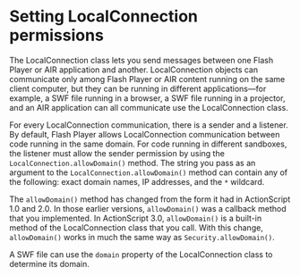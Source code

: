 # Setting LocalConnection permissions

The LocalConnection class lets you send messages between one Flash Player or AIR
application and another. LocalConnection objects can communicate only among
Flash Player or AIR content running on the same client computer, but they can be
running in different applications—for example, a SWF file running in a browser,
a SWF file running in a projector, and an AIR application can all communicate
use the LocalConnection class.

For every LocalConnection communication, there is a sender and a listener. By
default, Flash Player allows LocalConnection communication between code running
in the same domain. For code running in different sandboxes, the listener must
allow the sender permission by using the `LocalConnection.allowDomain()` method.
The string you pass as an argument to the `LocalConnection.allowDomain()` method
can contain any of the following: exact domain names, IP addresses, and the `*`
wildcard.

The `allowDomain()` method has changed from the form it had in ActionScript 1.0
and 2.0. In those earlier versions, `allowDomain()` was a callback method that
you implemented. In ActionScript 3.0, `allowDomain()` is a built-in method of
the LocalConnection class that you call. With this change, `allowDomain()` works
in much the same way as `Security.allowDomain()`.

A SWF file can use the `domain` property of the LocalConnection class to
determine its domain.
